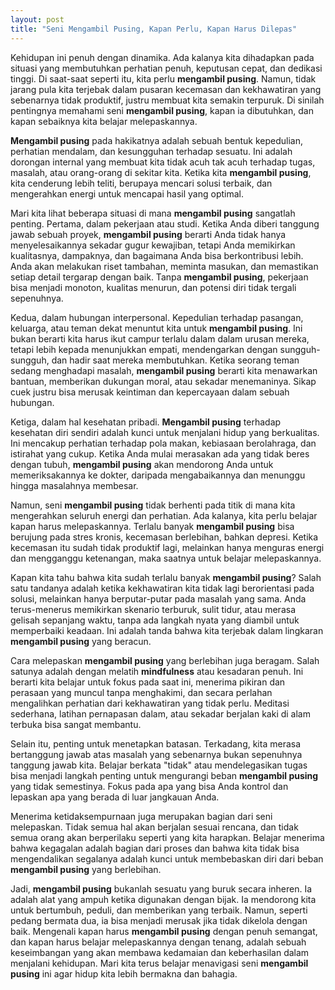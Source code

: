 ```yaml
---
layout: post
title: "Seni Mengambil Pusing, Kapan Perlu, Kapan Harus Dilepas"
---
```


Kehidupan ini penuh dengan dinamika. Ada kalanya kita dihadapkan pada situasi yang membutuhkan perhatian penuh, keputusan cepat, dan dedikasi tinggi. Di saat-saat seperti itu, kita perlu **mengambil pusing**. Namun, tidak jarang pula kita terjebak dalam pusaran kecemasan dan kekhawatiran yang sebenarnya tidak produktif, justru membuat kita semakin terpuruk. Di sinilah pentingnya memahami seni **mengambil pusing**, kapan ia dibutuhkan, dan kapan sebaiknya kita belajar melepaskannya.

**Mengambil pusing** pada hakikatnya adalah sebuah bentuk kepedulian, perhatian mendalam, dan kesungguhan terhadap sesuatu. Ini adalah dorongan internal yang membuat kita tidak acuh tak acuh terhadap tugas, masalah, atau orang-orang di sekitar kita. Ketika kita **mengambil pusing**, kita cenderung lebih teliti, berupaya mencari solusi terbaik, dan mengerahkan energi untuk mencapai hasil yang optimal.

Mari kita lihat beberapa situasi di mana **mengambil pusing** sangatlah penting. Pertama, dalam pekerjaan atau studi. Ketika Anda diberi tanggung jawab sebuah proyek, **mengambil pusing** berarti Anda tidak hanya menyelesaikannya sekadar gugur kewajiban, tetapi Anda memikirkan kualitasnya, dampaknya, dan bagaimana Anda bisa berkontribusi lebih. Anda akan melakukan riset tambahan, meminta masukan, dan memastikan setiap detail tergarap dengan baik. Tanpa **mengambil pusing**, pekerjaan bisa menjadi monoton, kualitas menurun, dan potensi diri tidak tergali sepenuhnya.

Kedua, dalam hubungan interpersonal. Kepedulian terhadap pasangan, keluarga, atau teman dekat menuntut kita untuk **mengambil pusing**. Ini bukan berarti kita harus ikut campur terlalu dalam dalam urusan mereka, tetapi lebih kepada menunjukkan empati, mendengarkan dengan sungguh-sungguh, dan hadir saat mereka membutuhkan. Ketika seorang teman sedang menghadapi masalah, **mengambil pusing** berarti kita menawarkan bantuan, memberikan dukungan moral, atau sekadar menemaninya. Sikap cuek justru bisa merusak keintiman dan kepercayaan dalam sebuah hubungan.

Ketiga, dalam hal kesehatan pribadi. **Mengambil pusing** terhadap kesehatan diri sendiri adalah kunci untuk menjalani hidup yang berkualitas. Ini mencakup perhatian terhadap pola makan, kebiasaan berolahraga, dan istirahat yang cukup. Ketika Anda mulai merasakan ada yang tidak beres dengan tubuh, **mengambil pusing** akan mendorong Anda untuk memeriksakannya ke dokter, daripada mengabaikannya dan menunggu hingga masalahnya membesar.

Namun, seni **mengambil pusing** tidak berhenti pada titik di mana kita mengerahkan seluruh energi dan perhatian. Ada kalanya, kita perlu belajar kapan harus melepaskannya. Terlalu banyak **mengambil pusing** bisa berujung pada stres kronis, kecemasan berlebihan, bahkan depresi. Ketika kecemasan itu sudah tidak produktif lagi, melainkan hanya menguras energi dan mengganggu ketenangan, maka saatnya untuk belajar melepaskannya.

Kapan kita tahu bahwa kita sudah terlalu banyak **mengambil pusing**? Salah satu tandanya adalah ketika kekhawatiran kita tidak lagi berorientasi pada solusi, melainkan hanya berputar-putar pada masalah yang sama. Anda terus-menerus memikirkan skenario terburuk, sulit tidur, atau merasa gelisah sepanjang waktu, tanpa ada langkah nyata yang diambil untuk memperbaiki keadaan. Ini adalah tanda bahwa kita terjebak dalam lingkaran **mengambil pusing** yang beracun.

Cara melepaskan **mengambil pusing** yang berlebihan juga beragam. Salah satunya adalah dengan melatih **mindfulness** atau kesadaran penuh. Ini berarti kita belajar untuk fokus pada saat ini, menerima pikiran dan perasaan yang muncul tanpa menghakimi, dan secara perlahan mengalihkan perhatian dari kekhawatiran yang tidak perlu. Meditasi sederhana, latihan pernapasan dalam, atau sekadar berjalan kaki di alam terbuka bisa sangat membantu.

Selain itu, penting untuk menetapkan batasan. Terkadang, kita merasa bertanggung jawab atas masalah yang sebenarnya bukan sepenuhnya tanggung jawab kita. Belajar berkata "tidak" atau mendelegasikan tugas bisa menjadi langkah penting untuk mengurangi beban **mengambil pusing** yang tidak semestinya. Fokus pada apa yang bisa Anda kontrol dan lepaskan apa yang berada di luar jangkauan Anda.

Menerima ketidaksempurnaan juga merupakan bagian dari seni melepaskan. Tidak semua hal akan berjalan sesuai rencana, dan tidak semua orang akan berperilaku seperti yang kita harapkan. Belajar menerima bahwa kegagalan adalah bagian dari proses dan bahwa kita tidak bisa mengendalikan segalanya adalah kunci untuk membebaskan diri dari beban **mengambil pusing** yang berlebihan.

Jadi, **mengambil pusing** bukanlah sesuatu yang buruk secara inheren. Ia adalah alat yang ampuh ketika digunakan dengan bijak. Ia mendorong kita untuk bertumbuh, peduli, dan memberikan yang terbaik. Namun, seperti pedang bermata dua, ia bisa menjadi merusak jika tidak dikelola dengan baik. Mengenali kapan harus **mengambil pusing** dengan penuh semangat, dan kapan harus belajar melepaskannya dengan tenang, adalah sebuah keseimbangan yang akan membawa kedamaian dan keberhasilan dalam menjalani kehidupan. Mari kita terus belajar menavigasi seni **mengambil pusing** ini agar hidup kita lebih bermakna dan bahagia.

